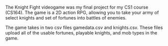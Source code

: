 The Knight Fight videogame was my final project for my CS1 course (CS164). The game is a 2D action RPG, allowing you to take your army of select knights and set of fortunes into battles of enemies. 

The game takes in two csv files gamedata.csv and knights.csv. These files upload all of the usable fortunes, playable knights, and mob types in the game. 